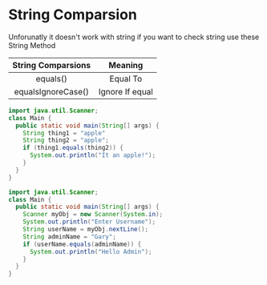 # String Comparsion

Unforunatly it doesn't work with string if you want to check string use these String Method

|   String Comparsions     |         Meaning            |
|        :---:             |           :---:            |
|        equals()	         |          Equal To          |
|    equalsIgnoreCase() 	 |      Ignore If equal       |


```java
import java.util.Scanner; 
class Main {
  public static void main(String[] args) {
    String thing1 = "apple"
    String thing2 = "apple";
    if (thing1.equals(thing2)) {
      System.out.println("It an apple!");
    }
  }
}
```

```java
import java.util.Scanner; 
class Main {
  public static void main(String[] args) {
    Scanner myObj = new Scanner(System.in); 
    System.out.println("Enter Username");
    String userName = myObj.nextLine();  
    String adminName = "Gary";
    if (userName.equals(adminName)) {
      System.out.println("Hello Admin");
    }
  }
}
```
